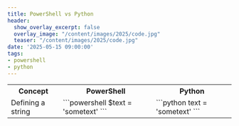```yaml
---
title: PowerShell vs Python
header:
  show_overlay_excerpt: false
  overlay_image: "/content/images/2025/code.jpg"
  teaser: "/content/images/2025/code.jpg"
date: '2025-05-15 09:00:00'
tags:
- powershell
- python
---
```


<table>
  <tr>
    <th>Concept</th>
    <th>PowerShell</th>
    <th>Python</th>
  </tr>
  <tr>
    <td>Defining a string</td>
    <td>
    ```powershell
    $text = 'sometext'
    ```
    </td>
    <td>
    ```python
    text = 'sometext'
    ```
    </td>
  </tr>
</table>